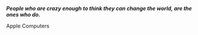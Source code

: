 _**People who are crazy enough to think they can change the world, are the ones who do.**_

Apple Computers